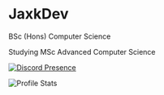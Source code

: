 # JaxkDev
BSc (Hons) Computer Science

Studying MSc Advanced Computer Science

[![Discord Presence](https://lanyard.cnrad.dev/api/282819886198030336)](https://discord.com/users/282819886198030336)


![Profile Stats](https://github-readme-stats.vercel.app/api?username=JaxkDev&theme=dark&show_icons=true&title_color=fff&text_color=fff&count_private=true)
